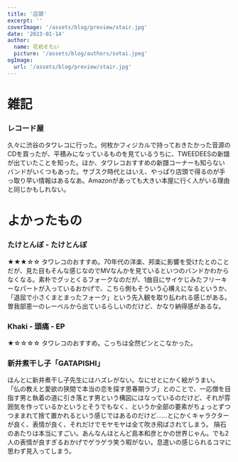 ```yaml
---
title: '店頭'
excerpt: ''
coverImage: '/assets/blog/preview/stair.jpg'
date: '2023-01-14'
author:
  name: 花初そたい
  picture: '/assets/blog/authors/sotai.jpeg'
ogImage:
  url: '/assets/blog/preview/stair.jpg'
---
```

# 雑記

### レコード屋
久々に渋谷のタワレコに行った。何枚かフィジカルで持っておきたかった音源のCDを買ったが、平積みになっているものを見ているうちに、TWEEDEESの新譜が出ていたことを知った。ほか、タワレコおすすめの新譜コーナーも知らないバンドがいくつもあった。サブスク時代とはいえ、やっぱり店頭で得るのが手っ取り早い情報はあるなあ。Amazonがあっても大きい本屋に行く人がいる理由と同じかもしれない。


# よかったもの
### たけとんぼ - たけとんぼ
★★★☆☆
タワレコのおすすめ。70年代の洋楽、邦楽に影響を受けたとのことだが、見た目もそんな感じなのでMVなんかを見ているといつのバンドかわからなくなる。素朴でグッとくるフォークなのだが、1曲目にサイケじみたフリーキーなパートが入っているおかげで、こちら側もそういう心構えになるというか、「退屈で小さくまとまったフォーク」という先入観を取り払われる感じがある。曽我部恵一のレーベルから出ているらしいのだけど、かなり納得感があるな。

### Khaki - 頭痛 - EP
★☆☆☆☆
タワレコのおすすめ。こっちは全然ピンとこなかった。

### 新井煮干し子「GATAPISHI」
ほんとに新井煮干し子先生にはハズレがない。なにせとにかく絵がうまい。
「仏の教えと愛欲の狭間で本当の恋を探す思春期ラブ」とのことで、一応僧を目指す男と執着の道に引き落とす男という構図にはなっているのだけど、それが雰囲気を作っているかというとそうでもなく、というか全部の要素がちょっとずつつままれて捨て置かれるという感じではあるのだけど……とにかくキャラクターが良く、表情が良く、それだけでモヤモヤは全て吹き飛ばされてしまう。
隕石のあたりは本当にすごい。あんなんほとんど島本和彦とかの世界じゃん。でも2人の表情が良すぎるおかげでゲラゲラ笑う暇がない。息遣いの感じられるコマに思わず見入ってしまう。